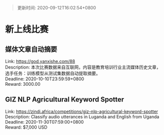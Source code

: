 > 更新时间: 2020-09-12T16:02:54+0800 

# 新上线比赛


## 媒体文章自动摘要
Link: https://god.yanxishe.com/88  
Description: 本次比赛数据来自互联网，内容是教育培训行业主流媒体历史文章，选手任务：训练模型从测试集数据自动提取摘要。  
Deadline: 2020-10-10T23:59:59+0800  
Reward: 3000.00  

## GIZ NLP Agricultural Keyword Spotter
Link: https://zindi.africa/competitions/giz-nlp-agricultural-keyword-spotter  
Description: Classify audio utterances in Luganda and English from Uganda  
Deadline: 2020-11-30T07:59:00+0800  
Reward: $7,000 USD  

